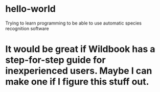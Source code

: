 # hello-world
<p>Trying to learn programming to be able to use automatic species recognition software</p>
<h1>It would be great if Wildbook has a step-for-step guide for inexperienced users. Maybe I can make one if I figure this stuff out.</h1>
